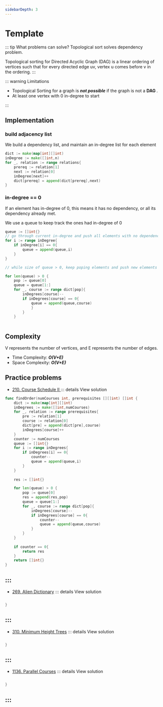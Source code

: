 ```yaml
---
sidebarDepth: 3
---
```

# Template

::: tip What problems can solve?
Topological sort solves dependency problem. 

Topological sorting for Directed Acyclic Graph (DAG) is a linear ordering of vertices such that for every directed edge uv, vertex u comes before v in the ordering. 
:::

::: warning Limitations

* Topological Sorting for a graph is <b><i> not possible</i></b> if the graph is not a <b> DAG </b>.
* At least one vertex with 0 in-degree to start

:::

## Implementation 

### build adjacency list

We build a dependency list, and maintain an in-degree list for each element

```go
dict := make(map[int][]int)
inDegree := make([]int,n)
for _, relation := range relations{
    prereq := relation[1]
    next := relation[0]
    inDegree[next]++
    dict[prereq] = append(dict[prereq],next)
}
```

### in-degree == 0
If an element has in-degree of 0, this means it has no dependency, or all its dependency already met.

We use a queue to keep track the ones had in-degree of 0
```go
queue := []int{}
// go through current in-degree and push all elements with no dependency to the queue
for i := range inDegree{
    if inDegree[i] == 0{
        queue = append(queue,i)
    }
}

// while size of queue > 0, keep poping elements and push new elements to the queue

for len(queue) > 0 {
    pop := queue[0]
    queue = queue[1:]
    for _, course := range dict[pop]{
        inDegrees[course]--
        if inDegrees[course] == 0{
            queue = append(queue,course)
            }
        }
    }
    
```

## Complexity 
V represents the number of vertices, and E represents the number of edges.

* Time Complexity: <b><i>O(V+E)</i></b>
* Space Complexity: <b><i>O(V+E)</i></b>

## Practice problems

* [210. Course Schedule II
](https://leetcode.com/problems/course-schedule-ii/) 
::: details View solution

```go
func findOrder(numCourses int, prerequisites [][]int) []int {
    dict := make(map[int][]int)
    inDegrees := make([]int,numCourses)
    for _, relation := range prerequisites{
        pre := relation[1]
        course := relation[0]
        dict[pre] = append(dict[pre],course)
        inDegrees[course]++
    }
    counter := numCourses
    queue := []int{}
    for i := range inDegrees{
        if inDegrees[i] == 0{
            counter--
            queue = append(queue,i)
        }
    }
        
    res := []int{}

    for len(queue) > 0 {
        pop := queue[0]
        res = append(res,pop)
        queue = queue[1:]
        for _, course := range dict[pop]{
            inDegrees[course]--
            if inDegrees[course] == 0{
                counter--
                queue = append(queue,course)
            }
        }
    }
    
    if counter == 0{
        return res
    }
    return []int{}
}
```
:::
---
* [269. Alien Dictionary](https://leetcode.com/problems/alien-dictionary) 
::: details View solution

```go

}
```
:::
---
* [310. Minimum Height Trees](https://leetcode.com/problems/minimum-height-trees) 
::: details View solution

```go

}
```
:::
---
* [1136. Parallel Courses](https://leetcode.com/problems/parallel-courses/) 
::: details View solution

```go

}
```
:::
---